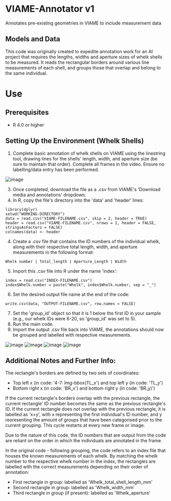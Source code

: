 # VIAME-Annotator v1
Annotates pre-existing geometries in VIAME to include measurement data

## Models and Data
This code was originally created to expedite annotation work for an AI project that requires the lengths, widths and aperture sizes of whelk shells to be measured. It reads the rectangular borders around various line measurements of each shell, and groups those that overlap and belong to the same individual. 

# Use

## Prerequisites
- R 4.0 or higher

## Setting Up the Environment (Whelk Shells)
1. Complete basic annotation of whelk shells on VIAME using the linestring tool, drawing lines for the shells' length, width, and aperture size (be sure to maintain that order). Complete all frames in the video. Ensure no labelling/data entry has been performed.

![image](https://github.com/user-attachments/assets/a85141b5-db06-40fe-ab5a-7200dc270267)

3. Once completed, download the file as a .csv from VIAME's 'Download media and annotations' dropdown.
4. In R, copy the file's directory into the 'data' and 'header' lines:
```{r}
library(dplyr)
setwd("WORKING-DIRECTORY")
data = read.csv("VIAME-FILENAME.csv", skip = 2, header = TRUE)
header = read.csv("VIAME-FILENAME.csv", nrows = 1, header = FALSE, stringsAsFactors = FALSE)
colnames(data) <- header
```
4. Create a .csv file that contains the ID numbers of the individual whelk, along with their respective total length, width, and aperture measurements in the following format:
```{r}
Whelk number | Total_length | Aperture_Length | Width
```
5. Import this .csv file into R under the name 'index':
```{r}
index = read.csv("INDEX-FILENAME.csv")
index$Whelk.number = paste("Whelk", index$Whelk.number, sep = "_")
```
6. Set the desired output file name at the end of the code:
```{r}
write.csv(data, "OUTPUT-FILENAME.csv", row.names = FALSE)
```
7. Set the 'group_id' object so that it is 1 below the first ID in your sample (e.g., our whelk IDs were 6-20, so 'group_id' was set to 5).
8. Run the main code.
9. Import the output .csv file back into VIAME, the annotations should now be grouped and labelled with respective measurements.

![image](https://github.com/user-attachments/assets/4ace744a-6b9a-4207-af88-3f2f83d69b4e)
![image](https://github.com/user-attachments/assets/483cd1a4-eb09-4db2-b77f-da04ac25bc9a)
![image](https://github.com/user-attachments/assets/a1f28d6a-64c1-437c-bafd-031d800b3900)
![image](https://github.com/user-attachments/assets/ae6aa522-abff-4ff4-80c4-98c30efb63fe)


## Additional Notes and Further Info:

The rectangle's borders are defined by two sets of coordinates:
 - Top left x (in code: '4-7: Img-bbox(TL_x') and top left y (in code: 'TL_y')
 - Bottom right x (in code: 'BR_x') and bottom right y (in code: 'BR_y)')

If the current rectangle's borders overlap with the previous rectangle, the current rectangle' ID number becomes the same as the previous rectangle's ID. If the current rectangle does not overlap with the previous rectangle, it is labelled as 'x+y', with x representing the first individual's ID number, and y reoresenting the amount of groups that have been categorised prior to the current grouping. This cycle restarts at every new frame or image.

Due to the nature of this code, the ID numbers that are output from the code are reliant on the order in which the individuals are annotated in the frame.

In the original code - following grouping, the code refers to an index file that houses the known measurements of each whelk. By matching the whelk number to the respective whelk number in the index, the rectangles are labelled with the correct measurements depending on their order of annotation:
 - First rectangle in group: labelled as 'Whelk_total_shell_length_mm'
 - Second rectangle in group: labelled as 'Whelk_width_mm'
 - Third rectangle in group (if present): labelled as 'Whelk_aperture'




